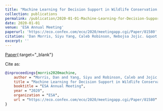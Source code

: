 ```yaml
---
title: "Machine Learning for Decision Support in Wildlife Conservation and Land Management"
collection: publications
permalink: /publication/2020-01-01-Machine-Learning-for-Decision-Support-in-Wildlife-Conservation-and-Land-Management
date: 2020-01-01
venue: 'ESA Annual Meeting'
paperurl: 'https://eco.confex.com/eco/2020/meetingapp.cgi/Paper/81580'
citation: 'Dan Morris, Siyu Yang, Caleb Robinson, Nebojsa Jojic. &quot;Machine Learning for Decision Support in Wildlife Conservation and Land Management.&quot; ESA Annual Meeting, 2020.'
excerpt: ''
---
```

[Paper](https://eco.confex.com/eco/2020/meetingapp.cgi/Paper/81580){:target="_blank"}


Cite as: 
```bibtex
@inproceedings{morris2020machine,
    author = "Morris, Dan and Yang, Siyu and Robinson, Caleb and Jojic, Nebojsa",
    title = "Machine Learning for Decision Support in Wildlife Conservation and Land Management",
    booktitle = "ESA Annual Meeting",
    year = "2020",
    organization = "ESA",
    url = "https://eco.confex.com/eco/2020/meetingapp.cgi/Paper/81580"
}
```